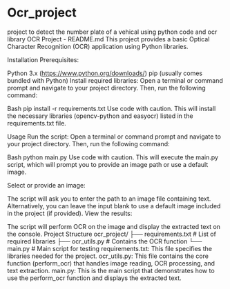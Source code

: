 # Ocr_project
project to detect the number plate of a vehical using python code and ocr library 
OCR Project - README.md
This project provides a basic Optical Character Recognition (OCR) application using Python libraries.

Installation
Prerequisites:

Python 3.x (https://www.python.org/downloads/)
pip (usually comes bundled with Python)
Install required libraries:
Open a terminal or command prompt and navigate to your project directory. Then, run the following command:

Bash
pip install -r requirements.txt
Use code with caution.
This will install the necessary libraries (opencv-python and easyocr) listed in the requirements.txt file.

Usage
Run the script:
Open a terminal or command prompt and navigate to your project directory. Then, run the following command:

Bash
python main.py
Use code with caution.
This will execute the main.py script, which will prompt you to provide an image path or use a default image.

Select or provide an image:

The script will ask you to enter the path to an image file containing text.
Alternatively, you can leave the input blank to use a default image included in the project (if provided).
View the results:

The script will perform OCR on the image and display the extracted text on the console.
Project Structure
ocr_project/
├── requirements.txt   # List of required libraries
├── ocr_utils.py      # Contains the OCR function
└── main.py           # Main script for testing
requirements.txt: This file specifies the libraries needed for the project.
ocr_utils.py: This file contains the core function (perform_ocr) that handles image reading, OCR processing, and text extraction.
main.py: This is the main script that demonstrates how to use the perform_ocr function and displays the extracted text.
